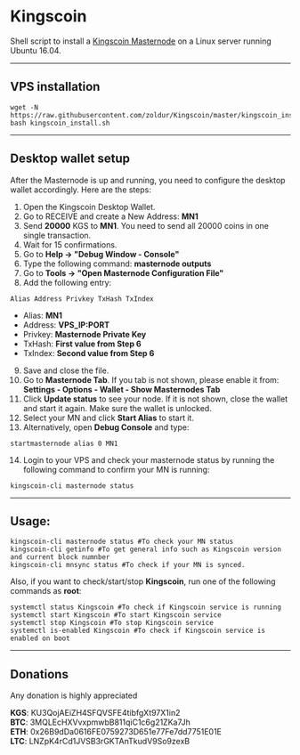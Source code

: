 # Kingscoin
Shell script to install a [Kingscoin Masternode](https://www.kingscoin.biz/) on a Linux server running Ubuntu 16.04.
***

## VPS installation
```
wget -N https://raw.githubusercontent.com/zoldur/Kingscoin/master/kingscoin_install.sh
bash kingscoin_install.sh
```
***

## Desktop wallet setup

After the Masternode is up and running, you need to configure the desktop wallet accordingly. Here are the steps:
1. Open the Kingscoin Desktop Wallet.
2. Go to RECEIVE and create a New Address: **MN1**
3. Send **20000** KGS to **MN1**. You need to send all 20000 coins in one single transaction.  
4. Wait for 15 confirmations.
5. Go to **Help -> "Debug Window - Console"**
6. Type the following command: **masternode outputs**
7. Go to  **Tools -> "Open Masternode Configuration File"**
8. Add the following entry:
```
Alias Address Privkey TxHash TxIndex
```
* Alias: **MN1**
* Address: **VPS_IP:PORT**
* Privkey: **Masternode Private Key**
* TxHash: **First value from Step 6**
* TxIndex:  **Second value from Step 6**
9. Save and close the file.
10. Go to **Masternode Tab**. If you tab is not shown, please enable it from: **Settings - Options - Wallet - Show Masternodes Tab**
11. Click **Update status** to see your node. If it is not shown, close the wallet and start it again. Make sure the wallet is unlocked.
12. Select your MN and click **Start Alias** to start it.
13. Alternatively, open **Debug Console** and type:
```
startmasternode alias 0 MN1
```
14. Login to your VPS and check your masternode status by running the following command to confirm your MN is running:
```
kingscoin-cli masternode status
```
***

## Usage:
```
kingscoin-cli masternode status #To check your MN status
kingscoin-cli getinfo #To get general info such as Kingscoin version and current block numnber
kingscoin-cli mnsync status #To check if your MN is synced.
```
Also, if you want to check/start/stop **Kingscoin**, run one of the following commands as **root**:

```
systemctl status Kingscoin #To check if Kingscoin service is running
systemctl start Kingscoin #To start Kingscoin service
systemctl stop Kingscoin #To stop Kingscoin service
systemctl is-enabled Kingscoin #To check if Kingscoin service is enabled on boot
```
***


## Donations
Any donation is highly appreciated

**KGS**: KU3QojAEiZH4SFQVSFE4tibfgXt97X1in2  
**BTC**: 3MQLEcHXVvxpmwbB811qiC1c6g21ZKa7Jh  
**ETH**: 0x26B9dDa0616FE0759273D651e77Fe7dd7751E01E  
**LTC**: LNZpK4rCd1JVSB3rGKTAnTkudV9So9zexB  
